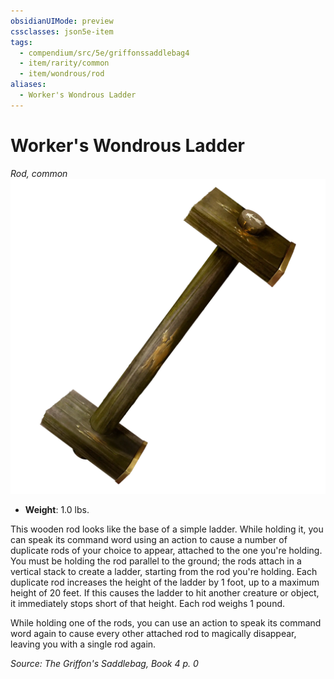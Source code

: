 ```yaml
---
obsidianUIMode: preview
cssclasses: json5e-item
tags:
  - compendium/src/5e/griffonssaddlebag4
  - item/rarity/common
  - item/wondrous/rod
aliases:
  - Worker's Wondrous Ladder
---
```

# Worker's Wondrous Ladder
*Rod, common*  
![](https://raw.githubusercontent.com/TheGiddyLimit/homebrew-img/main/img/GriffonsSaddlebag4/Items/Workers-Wondrous-Ladder.webp#right)  

- **Weight**: 1.0 lbs.

This wooden rod looks like the base of a simple ladder. While holding it, you can speak its command word using an action to cause a number of duplicate rods of your choice to appear, attached to the one you're holding. You must be holding the rod parallel to the ground; the rods attach in a vertical stack to create a ladder, starting from the rod you're holding. Each duplicate rod increases the height of the ladder by 1 foot, up to a maximum height of 20 feet. If this causes the ladder to hit another creature or object, it immediately stops short of that height. Each rod weighs 1 pound.

While holding one of the rods, you can use an action to speak its command word again to cause every other attached rod to magically disappear, leaving you with a single rod again.

*Source: The Griffon's Saddlebag, Book 4 p. 0*
